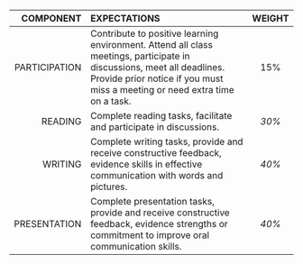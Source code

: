 
<br>

| COMPONENT | EXPECTATIONS | WEIGHT |
|---:| :--- | :--: |
| PARTICIPATION | Contribute to positive learning environment. Attend all class meetings, participate in discussions, meet all deadlines. Provide prior notice if you must miss a meeting or need extra time on a task. | 15% |
| READING| Complete reading tasks, facilitate and participate in discussions.  | _30%_ |
| WRITING | Complete writing tasks, provide and receive constructive feedback, evidence skills in effective communication with words and pictures. | _40%_ |
| PRESENTATION | Complete presentation tasks, provide and receive constructive feedback, evidence strengths or commitment to improve oral communication skills. | _40%_ |
